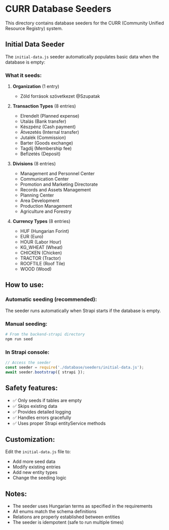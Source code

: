 # CURR Database Seeders

This directory contains database seeders for the CURR (Community Unified Resource Registry) system.

## Initial Data Seeder

The `initial-data.js` seeder automatically populates basic data when the database is empty:

### What it seeds:

1. **Organization** (1 entry)

   - Zöld források szövetkezet @Szupatak

2. **Transaction Types** (8 entries)

   - Elrendelt (Planned expense)
   - Utalás (Bank transfer)
   - Készpénz (Cash payment)
   - Átvezetés (Internal transfer)
   - Jutalék (Commission)
   - Barter (Goods exchange)
   - Tagdíj (Membership fee)
   - Befizetés (Deposit)

3. **Divisions** (8 entries)

   - Management and Personnel Center
   - Communication Center
   - Promotion and Marketing Directorate
   - Records and Assets Management
   - Planning Center
   - Area Development
   - Production Management
   - Agriculture and Forestry

4. **Currency Types** (8 entries)
   - HUF (Hungarian Forint)
   - EUR (Euro)
   - HOUR (Labor Hour)
   - KG_WHEAT (Wheat)
   - CHICKEN (Chicken)
   - TRACTOR (Tractor)
   - ROOFTILE (Roof Tile)
   - WOOD (Wood)

## How to use:

### Automatic seeding (recommended):

The seeder runs automatically when Strapi starts if the database is empty.

### Manual seeding:

```bash
# From the backend-strapi directory
npm run seed
```

### In Strapi console:

```javascript
// Access the seeder
const seeder = require('./database/seeders/initial-data.js');
await seeder.bootstrap({ strapi });
```

## Safety features:

- ✅ Only seeds if tables are empty
- ✅ Skips existing data
- ✅ Provides detailed logging
- ✅ Handles errors gracefully
- ✅ Uses proper Strapi entityService methods

## Customization:

Edit the `initial-data.js` file to:

- Add more seed data
- Modify existing entries
- Add new entity types
- Change the seeding logic

## Notes:

- The seeder uses Hungarian terms as specified in the requirements
- All enums match the schema definitions
- Relations are properly established between entities
- The seeder is idempotent (safe to run multiple times)
